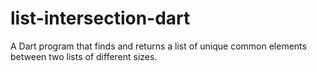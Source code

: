 # list-intersection-dart
 A Dart program that finds and returns a list of unique common elements between two lists of different sizes.
